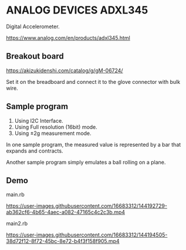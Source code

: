# ANALOG DEVICES ADXL345

Digital Accelerometer.

https://www.analog.com/en/products/adxl345.html


## Breakout board

https://akizukidenshi.com/catalog/g/gM-06724/

Set it on the breadboard and connect it to the glove connector with bulk wire.


## Sample program

1. Using I2C Interface.
2. Using Full resolution (16bit) mode.
3. Using ±2g measurement mode.

In one sample program, the measured value is represented by a bar that expands and contracts.

Another sample program simply emulates a ball rolling on a plane.


## Demo

main.rb

https://user-images.githubusercontent.com/16683312/144192729-ab362cf6-4b65-4aec-a082-47165c4c2c3b.mp4

main2.rb

https://user-images.githubusercontent.com/16683312/144194505-38d72f12-8f72-45bc-8e72-b4f3f158f905.mp4

